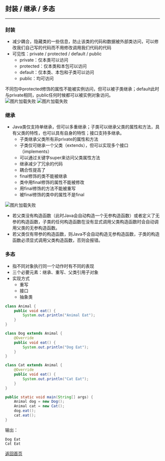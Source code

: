## **封装 / 继承 / 多态**
--------------------------

### **封装**

* 减少耦合，隐藏类的一些信息，防止该类的代码和数据被外部类访问，可以修改我们自己写的代码而不用修改调用我们代码的代码
* 可见性：private / protected / default / public
    + private：仅本类可以访问<br>
    + protected：仅本类和本包可以访问<br>
    + default：仅本类、本包和子类可以访问<br>
    + public：均可访问

不同包中protected修饰的属性不能被实例访问，但可以被子类继承；default此时与private相同，public任何时候都可以被实例对象访问。<br>
![图片加载失败](https://maxwell-l.github.io/WriteSomething/image/featureOne1.png)
![图片加载失败](https://maxwell-l.github.io/WriteSomething/image/featureOne2.png)

### **继承**

* Java类仅支持单继承，但可以多重继承；子类可以继承父类的属性和方法，具有父类的特性，也可以具有自身的特性；接口支持多继承。
    + 子类继承父类所有非private的属性和方法<br>
    + 子类仅可继承一个父类（extends），但可以实现多个接口（implements）<br>
    + 可以通过关键字super来访问父类属性方法<br>
    + 继承减少了冗余的代码<br>
    + 耦合性提高了<br>
    + final修饰的类不能被继承<br>
    + 类中用final修饰的属性不能被修改<br>
    + 用final修饰的方法不能被重写<br>
    + 被final修饰的类中的属性不是final

![图片加载失败](https://maxwell-l.github.io/WriteSomething/image/featureTwo1.png)

* 若父类没有构造函数（此时Java会自动构造一个无参构造函数）或者定义了无参的构造函数，子类的任何构造函数在没有显式调用父类构造函数时会自动调用父类的无参构造函数。
* 若父类仅有带参的构造函数，则Java不会自动构造无参构造函数，子类的构造函数必须显式调用父类构造函数，否则会报错。


### **多态**
* 指不同对象执行同一个动作时有不同的表现
* 三个必要元素：继承、重写、父类引用子对象
* 实现方式
    + 重写  
    + 接口  
    + 抽象类  

``` java   
class Animal {
    public void eat() {
        System.out.println("Animal Eat");
    }
}

class Dog extends Animal {
    @Override
    public void eat() {
        System.out.println("Dog Eat");
    }
}

class Cat extends Animal {
    @Override
    public void eat() {
        System.out.println("Cat Eat");
    }
}
```

``` java
public static void main(String[] args) {
    Animal dog = new Dog();
    Animal cat = new Cat();
    dog.eat();
    cat.eat();
}
```
输出：
```
Dog Eat
Cat Eat
```



[返回首页](https://maxwell-l.github.io/WriteSomething)

